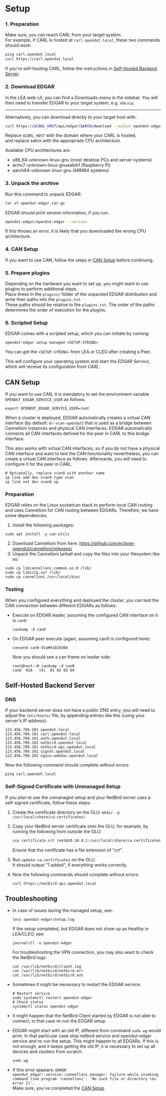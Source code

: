 # Setup

### 1. Preparation

Make sure, you can reach CARL from your target system.  
For example, if CARL is hosted at `carl.opendut.local`, these two commands should work:
```sh
ping carl.opendut.local
curl https://carl.opendut.local
```

If you're self-hosting CARL, follow the instructions in [Self-Hosted Backend Server](#self-hosted-backend-server).

### 2. Download EDGAR

In the LEA web-UI, you can find a Downloads-menu in the sidebar.
You will then need to transfer EDGAR to your target system, e.g. via `scp`.

---

Alternatively, you can download directly to your target host with:
```sh
curl https://$CARL_HOST/api/edgar/$ARCH/download --output opendut-edgar.tar.gz
```
Replace `$CARL_HOST` with the domain where your CARL is hosted,  
and replace `$ARCH` with the appropriate CPU architecture.

Available CPU architectures are:
- x86_64-unknown-linux-gnu (most desktop PCs and server systems)
- armv7-unknown-linux-gnueabihf (Raspberry Pi)
- aarch64-unknown-linux-gnu (ARM64 systems)

### 3. Unpack the archive
Run this command to unpack EDGAR:
```sh
tar xf opendut-edgar.tar.gz
```

EDGAR should print version information, if you run:
```sh
opendut-edgar/opendut-edgar --version
```
If this throws an error, it is likely that you downloaded the wrong CPU architecture.

### 4. CAN Setup
If you want to use CAN, follow the steps in [CAN Setup](#can-setup) before continuing.

### 5. Prepare plugins
Depending on the hardware you want to set up, you might want to use plugins to perform additional steps.  
Place these in the `plugins/` folder of the unpacked EDGAR distribution and write their paths into the `plugins.txt`.  
These paths should be relative to the `plugins.txt`.
The order of the paths determines the order of execution for the plugins.

### 6. Scripted Setup
EDGAR comes with a scripted setup, which you can initiate by running:  
```shell
opendut-edgar setup managed <SETUP-STRING>
```  
You can get the `<SETUP-STRING>` from LEA or CLEO after creating a Peer.

This will configure your operating system and start the *EDGAR Service*, which will receive its configuration from *CARL*.


## CAN Setup
If you want to use CAN, it is mandatory to set the environment variable `OPENDUT_EDGAR_SERVICE_USER` as follows:
```shell
export OPENDUT_EDGAR_SERVICE_USER=root
```

When a cluster is deployed, EDGAR automatically creates a virtual CAN interface (by default: `br-vcan-opendut`) that is used as a bridge between Cannelloni instances and physical CAN interfaces. EDGAR automatically connects all CAN interfaces defined for the peer in CARL to this bridge interface. 

This also works with virtual CAN interfaces, so if you do not have a physical CAN interface and want to test the CAN functionality nevertheless, you can create a virtual CAN interface as follows. Afterwards, you will need to configure it for the peer in CARL.

```shell 
# Optionally, replace vcan0 with another name
ip link add dev vcan0 type vcan
ip link set dev vcan0 up
  ```

### Preparation
EDGAR relies on the Linux socketcan stack to perform local CAN routing and uses Cannelloni for CAN routing between EDGARs.
Therefore, we have some dependencies.
1. Install the following packages:
  ```shell
  sudo apt install -y can-utils
  ```
2. Download Cannelloni from here: https://github.com/eclipse-opendut/cannelloni/releases/
3. Unpack the Cannelloni tarball and copy the files into your filesystem like so:
  ```shell
  sudo cp libcannelloni-common.so.0 /lib/
  sudo cp libsctp.so* /lib/
  sudo cp cannelloni /usr/local/bin/
  ```

### Testing
When you configured everything and deployed the cluster, you can test the CAN connection between different EDGARs as follows:
- Execute on EDGAR leader, assuming the configured CAN interface on it is `can0`:
  ```shell
  candump -d can0
  ```
- On EDGAR peer execute (again, assuming can0 is configured here):
  ```shell
  cansend can0 01a#01020304
  ```
  Now you should see a can frame on leader side:
  ```text
  root@host:~# candump -d can0
  can0  01A   [4]  01 02 03 04
  ```

## Self-Hosted Backend Server

### DNS
If your backend server does not have a public DNS entry, you will need to adjust the `/etc/hosts/` file, by appending entries like this (using your server's IP address):
```
123.456.789.101 opendut.local
123.456.789.101 carl.opendut.local
123.456.789.101 auth.opendut.local
123.456.789.101 netbird.opendut.local
123.456.789.101 netbird-api.opendut.local
123.456.789.101 signal.opendut.local
123.456.789.101 nginx-webdav.opendut.local
```

Now the following command should complete without errors:
```
ping carl.opendut.local
```

### Self-Signed Certificate with Unmanaged Setup
If you plan to use the unmanaged setup and your NetBird server uses a self-signed certificate, follow these steps:

1. Create the certificate directory on the OLU: `mkdir -p /usr/local/share/ca-certificates/`

2. Copy your NetBird server certificate onto the OLU, for example, by running the following from outside the OLU:  
   ```sh
   scp certificate.crt root@10.10.4.1:/usr/local/share/ca-certificates/
   ```  
   Ensure that the certificate has a file extension of "crt".

3. Run `update-ca-certificates` on the OLU.  
   It should output "1 added", if everything works correctly.  

4. Now the following commands should complete without errors:
   ```
   curl https://netbird-api.opendut.local
   ```

## Troubleshooting
- In case of issues during the managed setup, see:
  ```shell
  less opendut-edgar/setup.log
  ```
  If the setup completed, but EDGAR does not show up as Healthy in LEA/CLEO, see:
  ```shell
  journalctl -u opendut-edgar
  ```
  For troubleshooting the VPN connection, you may also want to check the NetBird logs:
  ```shell
  cat /var/lib/netbird/client.log
  cat /var/lib/netbird/netbird.err
  cat /var/lib/netbird/netbird.out
  ```

- Sometimes it might be necessary to restart the EDGAR service:
  ```shell
  # Restart service
  sudo systemctl restart opendut-edgar
  # Check status
  systemctl status opendut-edgar
  ```

- It might happen that the NetBird Client started by EDGAR is not able to connect, in that case re-run the EDGAR setup.

- EDGAR might start with an old IP, different from command `sudo wg` would print. In that particular case
stop netbird service and opendut-edgar service and re-run the setup. This might happen to all
EDGARs. If this is not enough, and it keeps getting the old IP, it is necessary to set up all
devices and clusters from scratch.
  ```shell
  sudo wg
  ```

- If this error appears: `ERROR opendut_edgar::service::cannelloni_manager: Failure while invoking command line program 'cannelloni': 'No such file or directory (os error 2)'.`  
  Make sure, you've completed the [CAN Setup](#can-setup).
